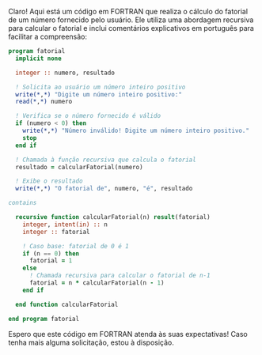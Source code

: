 Claro! Aqui está um código em FORTRAN que realiza o cálculo do fatorial de um número fornecido pelo usuário. Ele utiliza uma abordagem recursiva para calcular o fatorial e inclui comentários explicativos em português para facilitar a compreensão:

```fortran
program fatorial
  implicit none

  integer :: numero, resultado

  ! Solicita ao usuário um número inteiro positivo
  write(*,*) "Digite um número inteiro positivo:"
  read(*,*) numero

  ! Verifica se o número fornecido é válido
  if (numero < 0) then
    write(*,*) "Número inválido! Digite um número inteiro positivo."
    stop
  end if

  ! Chamada à função recursiva que calcula o fatorial
  resultado = calcularFatorial(numero)

  ! Exibe o resultado
  write(*,*) "O fatorial de", numero, "é", resultado

contains

  recursive function calcularFatorial(n) result(fatorial)
    integer, intent(in) :: n
    integer :: fatorial

    ! Caso base: fatorial de 0 é 1
    if (n == 0) then
      fatorial = 1
    else
      ! Chamada recursiva para calcular o fatorial de n-1
      fatorial = n * calcularFatorial(n - 1)
    end if

  end function calcularFatorial

end program fatorial
```

Espero que este código em FORTRAN atenda às suas expectativas! Caso tenha mais alguma solicitação, estou à disposição.